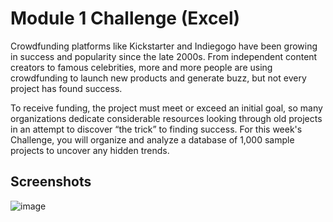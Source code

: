 
# Module 1 Challenge (Excel)
Crowdfunding platforms like Kickstarter and Indiegogo have been growing in success and popularity since the late 2000s. From independent content creators to famous celebrities, more and more people are using crowdfunding to launch new products and generate buzz, but not every project has found success.

To receive funding, the project must meet or exceed an initial goal, so many organizations dedicate considerable resources looking through old projects in an attempt to discover “the trick” to finding success. For this week's Challenge, you will organize and analyze a database of 1,000 sample projects to uncover any hidden trends.




## Screenshots
![image](https://user-images.githubusercontent.com/62813833/223564651-6d1f2b77-be54-44ee-8737-effe83da0b92.png)

